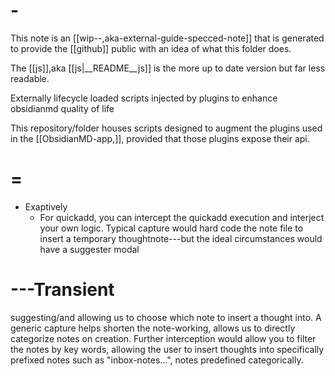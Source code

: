 # -

This note is an [[wip--,aka-external-guide-specced-note]] that is generated to provide the [[github]] public with an idea of what this folder does.

The [[js]],aka [[js|__README__js]] is the more up to date version but far less readable.

Externally lifecycle loaded scripts injected by plugins to enhance obsidianmd quality of life

This repository/folder houses scripts designed to augment the plugins used in the [[ObsidianMD-app,]], provided that those plugins expose their api.

# =

* Exaptively
  * For quickadd, you can intercept the quickadd execution and interject your own logic. Typical capture would hard code the note file to insert a temporary thoughtnote---but the ideal circumstances would have a suggester modal

# ---Transient

suggesting/and allowing us to choose which note to insert a thought into. A generic capture helps shorten the note-working, allows us to directly categorize notes on creation. 
Further interception would allow you to filter the notes by key words, allowing the user to insert thoughts into specifically prefixed notes such as "inbox-notes...", notes predefined categorically.
